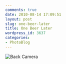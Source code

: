 ```yaml
---
comments: true
date: 2010-08-14 17:09:51
layout: post
slug: one-beer-later
title: One Beer Later
wordpress_id: 3637
categories:
- PhotoBlog
---
```


![Back Camera](http://ryanfitzer.com/main/wp-content/uploads/2010/08/photo7-950x709.jpg)
